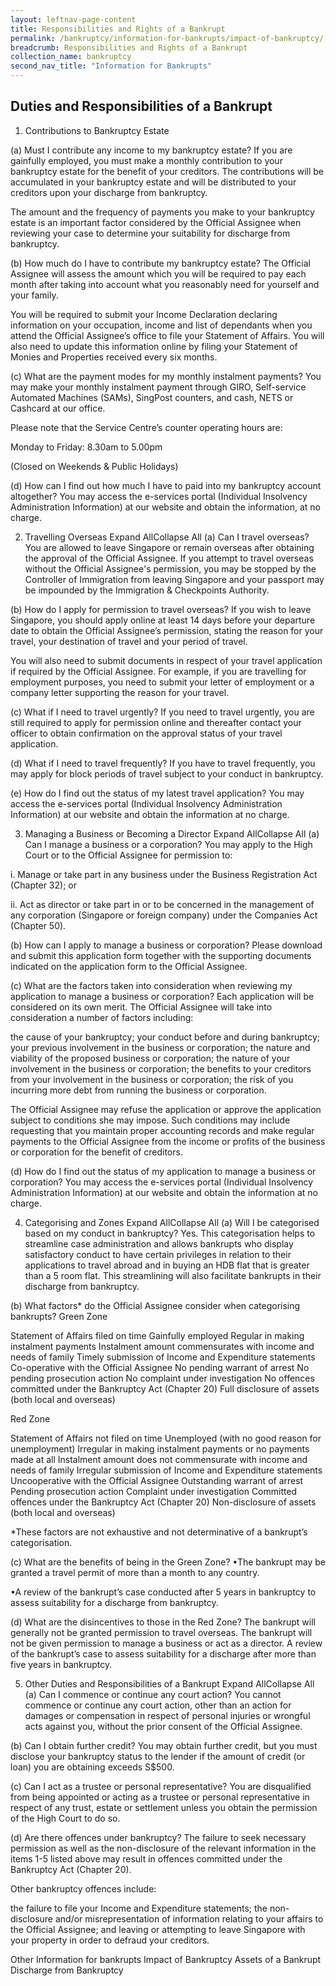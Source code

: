 ```yaml
---
layout: leftnav-page-content
title: Responsibilities and Rights of a Bankrupt
permalink: /bankruptcy/information-for-bankrupts/impact-of-bankruptcy/
breadcrumb: Responsibilities and Rights of a Bankrupt
collection_name: bankruptcy
second_nav_title: "Information for Bankrupts"
---
```


Duties and Responsibilities of a Bankrupt
---

1. Contributions to Bankruptcy Estate

(a) Must I contribute any income to my bankruptcy estate?
If you are gainfully employed, you must make a monthly contribution to your bankruptcy estate for the benefit of your creditors. The contributions will be accumulated in your bankruptcy estate and will be distributed to your creditors upon your discharge from bankruptcy.

 

The amount and the frequency of payments you make to your bankruptcy estate is an important factor considered by the Official Assignee when reviewing your case to determine your suitability for discharge from bankruptcy.

 

(b) How much do I have to contribute my bankruptcy estate?
The Official Assignee will assess the amount which you will be required to pay each month after taking into account what you reasonably need for yourself and your family.

 

You will be required to submit your Income Declaration declaring information on your occupation, income and list of dependants when you attend the Official Assignee’s office to file your Statement of Affairs. You will also need to update this information online by filing your Statement of Monies and Properties received every six months.

 

(c) What are the payment modes for my monthly instalment payments?
You may make your monthly instalment payment through GIRO, Self-service Automated Machines (SAMs), SingPost counters, and cash, NETS or Cashcard at our office.


Please note that the Service Centre’s counter operating hours are:

Monday to Friday: 8.30am to 5.00pm

(Closed on Weekends & Public Holidays)

(d) How can I find out how much I have to paid into my bankruptcy account altogether?
You may access the e-services portal (Individual Insolvency Administration Information) at our website and obtain the information, at no charge.

2. Travelling Overseas
Expand AllCollapse All
(a) Can I travel overseas?
You are allowed to leave Singapore or remain overseas after obtaining the approval of the Official Assignee. If you attempt to travel overseas without the Official Assignee's permission, you may be stopped by the Controller of Immigration from leaving Singapore and your passport may be impounded by the Immigration & Checkpoints Authority.

(b) How do I apply for permission to travel overseas?
If you wish to leave Singapore, you should apply online at least 14 days before your departure date to obtain the Official Assignee’s permission, stating the reason for your travel, your destination of travel and your period of travel.

 

You will also need to submit documents in respect of your travel application if required by the Official Assignee. For example, if you are travelling for employment purposes, you need to submit your letter of employment or a company letter supporting the reason for your travel.

(c) What if I need to travel urgently?
If you need to travel urgently, you are still required to apply for permission online and thereafter contact your officer to obtain confirmation on the approval status of your travel application.

(d) What if I need to travel frequently?
If you have to travel frequently, you may apply for block periods of travel subject to your conduct in bankruptcy.

(e) How do I find out the status of my latest travel application?
You may access the e-services portal (Individual Insolvency Administration Information) at our website and obtain the information at no charge.

3. Managing a Business or Becoming a Director
Expand AllCollapse All
(a) Can I manage a business or a corporation?
You may apply to the High Court or to the Official Assignee for permission to:

 

i.     Manage or take part in any business under the Business Registration Act (Chapter 32); or

 

ii.     Act as director or take part in or to be concerned in the management of any corporation (Singapore or foreign company) under the Companies Act (Chapter 50).

 

(b) How can I apply to manage a business or corporation?
Please download and submit this application form together with the supporting documents indicated on the application form to the Official Assignee.

(c) What are the factors taken into consideration when reviewing my application to manage a business or corporation?
Each application will be considered on its own merit. The Official Assignee will take into consideration a number of factors including:

the cause of your bankruptcy;
your conduct before and during bankruptcy;
your previous involvement in the business or corporation;
the nature and viability of the proposed business or corporation;
the nature of your involvement in the business or corporation;
the benefits to your creditors from your involvement in the business or corporation;
the risk of you incurring more debt from running the business or corporation.
 



The Official Assignee may refuse the application or approve the application subject to conditions she may impose. Such conditions may include requesting that you maintain proper accounting records and make regular payments to the Official Assignee from the income or profits of the business or corporation for the benefit of creditors.

 

(d) How do I find out the status of my application to manage a business or corporation?
You may access the e-services portal (Individual Insolvency Administration Information) at our website and obtain the information at no charge.

4. Categorising and Zones
Expand AllCollapse All
(a) Will I be categorised based on my conduct in bankruptcy?
Yes. This categorisation helps to streamline case administration and allows bankrupts who display satisfactory conduct to have certain privileges in relation to their applications to travel abroad and in buying an HDB flat that is greater than a 5 room flat. This streamlining will also facilitate bankrupts in their discharge from bankruptcy.

(b) What factors* do the Official Assignee consider when categorising bankrupts?
Green Zone

Statement of Affairs filed on time
Gainfully employed
Regular in making instalment payments
Instalment amount commensurates with income and needs of family
Timely submission of Income and Expenditure statements
Co-operative with the Official Assignee
No pending warrant of arrest
No pending prosecution action
No complaint under investigation
No offences committed under the Bankruptcy Act (Chapter 20)
Full disclosure of assets (both local and overseas)
 

Red Zone

Statement of Affairs not filed on time
Unemployed (with no good reason for unemployment)
Irregular in making instalment payments or no payments made at all
Instalment amount does not commensurate with income and needs of family
Irregular submission of Income and Expenditure statements
Uncooperative with the Official Assignee
Outstanding warrant of arrest
Pending prosecution action
Complaint under investigation
Committed offences under the Bankruptcy Act (Chapter 20)
Non-disclosure of assets (both local and overseas)
 

*These factors are not exhaustive and not determinative of a bankrupt’s categorisation.

 

(c) What are the benefits of being in the Green Zone?
•The bankrupt may be granted a travel permit of more than a month to any country.

•A review of the bankrupt’s case conducted after 5 years in bankruptcy to assess suitability for a discharge from bankruptcy.

 

(d) What are the disincentives to those in the Red Zone?
The bankrupt will generally not be granted permission to travel overseas.
The bankrupt will not be given permission to manage a business or act as a director.
A review of the bankrupt’s case to assess suitability for a discharge after more than five years in bankruptcy.
 

5. Other Duties and Responsibilities of a Bankrupt
Expand AllCollapse All
(a) Can I commence or continue any court action?
You cannot commence or continue any court action, other than an action for damages or compensation in respect of personal injuries or wrongful acts against you, without the prior consent of the Official Assignee.

(b) Can I obtain further credit?
You may obtain further credit, but you must disclose your bankruptcy status to the lender if the amount of credit (or loan) you are obtaining exceeds S$500.

(c) Can I act as a trustee or personal representative?
You are disqualified from being appointed or acting as a trustee or personal representative in respect of any trust, estate or settlement unless you obtain the permission of the High Court to do so.

(d) Are there offences under bankruptcy?
The failure to seek necessary permission as well as the non-disclosure of the relevant information in the items 1-5 listed above may result in offences committed under the Bankruptcy Act (Chapter 20).

Other bankruptcy offences include:

 

the failure to file your Income and Expenditure statements;
the non-disclosure and/or misrepresentation of information relating to your affairs to the Official Assignee; and
leaving or attempting to leave Singapore with your property in order to defraud your creditors.
 

Other Information for bankrupts
Impact of Bankruptcy
Assets of a Bankrupt
Discharge from Bankruptcy
